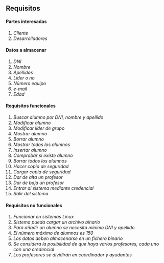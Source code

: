 ## Requisitos
#### Partes interesadas
1. *Cliente*
2. *Desarrolladores*
#### Datos a almacenar
1. *DNI*
2. *Nombre*
3. *Apellidos*
4. *Líder o no*
5. *Número equipo*
6. *e-mail*
10. *Edad*
#### Requisitos funcionales
1. *Buscar alumno por DNI, nombre y apellido*
2. *Modificar alumno*
3. *Modificar líder de grupo*
4. *Mostrar alumno*
5. *Borrar alumno*
6. *Mostrar todos los alumnos*
7. *Insertar alumno*
8. *Comprobar si existe alumno*
9. *Borrar todos los alumnos*
10. *Hacer copia de seguridad*
11. *Cargar copia de seguridad*
12. *Dar de alta un profesor*
13. *Dar de baja un profesor*
14. *Entrar al sistema mediante credencial*
15. *Salir del sistema*

#### Requisitos no funcionales
1. *Funcionar en sistemas Linux*
2. *Sistema pueda cargar un archivo binario*
3. *Para añadir un alumno se necesita mínimo DNI y apellido*
4. *El número máximo de alumnos es 150*
5. *Los datos deben almacenarse en un fichero binario*
6. *Se considera la posibilidad de que haya varios profesores, cada uno con una credencial*
7. *Los profesores se dividirán en coordinador y ayudantes*
